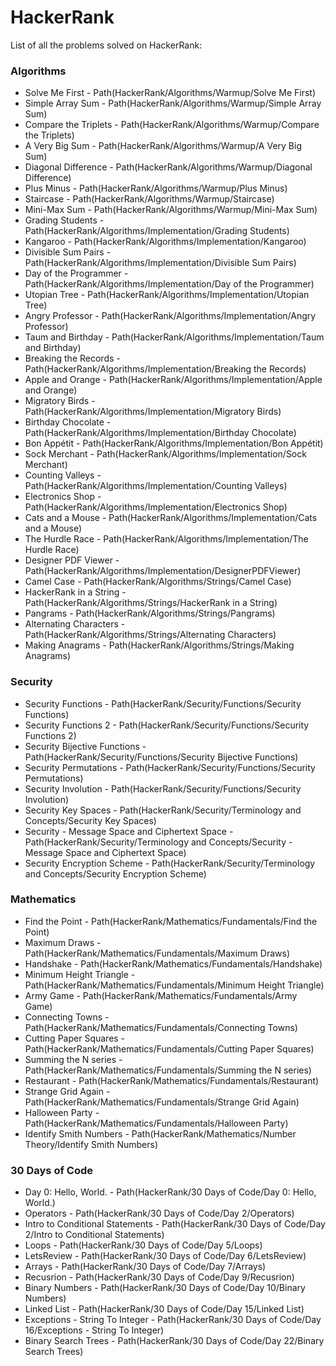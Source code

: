 # HackerRank
List of all the problems solved on HackerRank:

### Algorithms
- Solve Me First - Path(HackerRank/Algorithms/Warmup/Solve Me First)
- Simple Array Sum - Path(HackerRank/Algorithms/Warmup/Simple Array Sum)
- Compare the Triplets - Path(HackerRank/Algorithms/Warmup/Compare the Triplets)
- A Very Big Sum - Path(HackerRank/Algorithms/Warmup/A Very Big Sum)
- Diagonal Difference - Path(HackerRank/Algorithms/Warmup/Diagonal Difference)
- Plus Minus - Path(HackerRank/Algorithms/Warmup/Plus Minus)
- Staircase - Path(HackerRank/Algorithms/Warmup/Staircase)
- Mini-Max Sum - Path(HackerRank/Algorithms/Warmup/Mini-Max Sum)
- Grading Students - Path(HackerRank/Algorithms/Implementation/Grading Students)
- Kangaroo - Path(HackerRank/Algorithms/Implementation/Kangaroo)
- Divisible Sum Pairs - Path(HackerRank/Algorithms/Implementation/Divisible Sum Pairs)
- Day of the Programmer - Path(HackerRank/Algorithms/Implementation/Day of the Programmer)
- Utopian Tree - Path(HackerRank/Algorithms/Implementation/Utopian Tree)
- Angry Professor - Path(HackerRank/Algorithms/Implementation/Angry Professor)
- Taum and Birthday - Path(HackerRank/Algorithms/Implementation/Taum and Birthday)
- Breaking the Records - Path(HackerRank/Algorithms/Implementation/Breaking the Records)
- Apple and Orange - Path(HackerRank/Algorithms/Implementation/Apple and Orange)
- Migratory Birds - Path(HackerRank/Algorithms/Implementation/Migratory Birds)
- Birthday Chocolate - Path(HackerRank/Algorithms/Implementation/Birthday Chocolate)
- Bon Appétit - Path(HackerRank/Algorithms/Implementation/Bon Appétit)
- Sock Merchant - Path(HackerRank/Algorithms/Implementation/Sock Merchant)
- Counting Valleys - Path(HackerRank/Algorithms/Implementation/Counting Valleys)
- Electronics Shop - Path(HackerRank/Algorithms/Implementation/Electronics Shop)
- Cats and a Mouse - Path(HackerRank/Algorithms/Implementation/Cats and a Mouse)
- The Hurdle Race - Path(HackerRank/Algorithms/Implementation/The Hurdle Race)
- Designer PDF Viewer - Path(HackerRank/Algorithms/Implementation/DesignerPDFViewer)
- Camel Case - Path(HackerRank/Algorithms/Strings/Camel Case)
- HackerRank in a String - Path(HackerRank/Algorithms/Strings/HackerRank in a String)
- Pangrams - Path(HackerRank/Algorithms/Strings/Pangrams)
- Alternating Characters - Path(HackerRank/Algorithms/Strings/Alternating Characters)
- Making Anagrams - Path(HackerRank/Algorithms/Strings/Making Anagrams)

### Security
- Security Functions - Path(HackerRank/Security/Functions/Security Functions)
- Security Functions 2 - Path(HackerRank/Security/Functions/Security Functions 2)
- Security Bijective Functions - Path(HackerRank/Security/Functions/Security Bijective Functions)
- Security Permutations - Path(HackerRank/Security/Functions/Security Permutations)
- Security Involution - Path(HackerRank/Security/Functions/Security Involution)
- Security Key Spaces - Path(HackerRank/Security/Terminology and Concepts/Security Key Spaces)
- Security - Message Space and Ciphertext Space - Path(HackerRank/Security/Terminology and Concepts/Security - Message Space and Ciphertext Space)
- Security Encryption Scheme - Path(HackerRank/Security/Terminology and Concepts/Security Encryption Scheme)

### Mathematics
- Find the Point - Path(HackerRank/Mathematics/Fundamentals/Find the Point)
- Maximum Draws - Path(HackerRank/Mathematics/Fundamentals/Maximum Draws)
- Handshake - Path(HackerRank/Mathematics/Fundamentals/Handshake)
- Minimum Height Triangle - Path(HackerRank/Mathematics/Fundamentals/Minimum Height Triangle)
- Army Game - Path(HackerRank/Mathematics/Fundamentals/Army Game)
- Connecting Towns - Path(HackerRank/Mathematics/Fundamentals/Connecting Towns)
- Cutting Paper Squares - Path(HackerRank/Mathematics/Fundamentals/Cutting Paper Squares)
- Summing the N series - Path(HackerRank/Mathematics/Fundamentals/Summing the N series)
- Restaurant - Path(HackerRank/Mathematics/Fundamentals/Restaurant)
- Strange Grid Again - Path(HackerRank/Mathematics/Fundamentals/Strange Grid Again)
- Halloween Party - Path(HackerRank/Mathematics/Fundamentals/Halloween Party)
- Identify Smith Numbers - Path(HackerRank/Mathematics/Number Theory/Identify Smith Numbers)

### 30 Days of Code
- Day 0: Hello, World. - Path(HackerRank/30 Days of Code/Day 0: Hello, World.)
- Operators - Path(HackerRank/30 Days of Code/Day 2/Operators)
- Intro to Conditional Statements - Path(HackerRank/30 Days of Code/Day 2/Intro to Conditional Statements)
- Loops - Path(HackerRank/30 Days of Code/Day 5/Loops)
- LetsReview - Path(HackerRank/30 Days of Code/Day 6/LetsReview)
- Arrays - Path(HackerRank/30 Days of Code/Day 7/Arrays)
- Recusrion - Path(HackerRank/30 Days of Code/Day 9/Recusrion)
- Binary Numbers - Path(HackerRank/30 Days of Code/Day 10/Binary Numbers)
- Linked List - Path(HackerRank/30 Days of Code/Day 15/Linked List)
- Exceptions - String To Integer - Path(HackerRank/30 Days of Code/Day 16/Exceptions - String To Integer)
- Binary Search Trees - Path(HackerRank/30 Days of Code/Day 22/Binary Search Trees)

